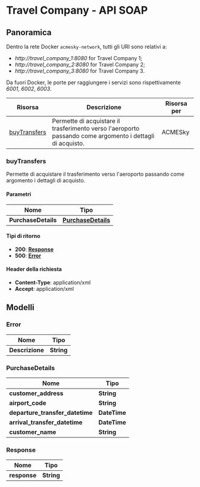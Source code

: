 # Travel Company - API SOAP

## Panoramica

Dentro la rete Docker `acmesky-network`, tutti gli URI sono relativi a:

- *http://travel_company_1:8080* for Travel Company 1;
- *http://travel_company_2:8080* for Travel Company 2;
- *http://travel_company_3:8080* for Travel Company 3.


Da fuori Docker, le porte per raggiungere i servizi sono rispettivamente *6001*, *6002*, *6003*.

| Risorsa | Descrizione | Risorsa per |
|---------|-------------|-------------|
| [buyTransfers](#buytransfers) | Permette di acquistare il trasferimento verso l'aeroporto passando come argomento i dettagli di acquisto. | ACMESky |

<a name="buyTransfers"></a>
### buyTransfers
Permette di acquistare il trasferimento verso l'aeroporto passando come argomento i dettagli di acquisto.

#### Parametri

| Nome                | Tipo                                    |
|---------------------|-----------------------------------------|
| **PurchaseDetails** | [**PurchaseDetails**](#purchasedetails) |

#### Tipi di ritorno

- **200**: [**Response**](#response)
- **500**: [**Error**](#error)

#### Header della richiesta

- **Content-Type**: application/xml
- **Accept**: application/xml


## Modelli

<a name="error"></a>
### Error

| Nome            | Tipo       |
|-----------------|------------|
| **Descrizione** | **String** |

<a name="purchasedetails"></a>
### PurchaseDetails

| Nome                              | Tipo         |
|-----------------------------------|--------------|
| **customer\_address**             | **String**   |
| **airport\_code**                 | **String**   |
| **departure\_transfer\_datetime** | **DateTime** |
| **arrival\_transfer\_datetime**   | **DateTime** |
| **customer\_name**                | **String**   |

<a name="response"></a>
### Response

| Nome         | Tipo       |
|--------------|------------|
| **response** | **String** |
